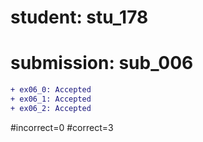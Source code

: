 # student: stu_178
# submission: sub_006

```diff
+ ex06_0: Accepted
+ ex06_1: Accepted
+ ex06_2: Accepted
```
#incorrect=0
#correct=3
